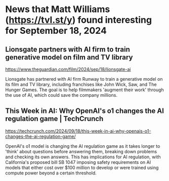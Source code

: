 # News that Matt Williams (https://tvl.st/y) found interesting for September 18, 2024

## Lionsgate partners with AI firm to train generative model on film and TV library
<a href="https://www.theguardian.com/film/2024/sep/18/lionsgate-ai" target="_blank">https://www.theguardian.com/film/2024/sep/18/lionsgate-ai</a>

Lionsgate has partnered with AI firm Runway to train a generative model on its film and TV library, including franchises like John Wick, Saw, and The Hunger Games. The goal is to help filmmakers 'augment their work' through the use of AI, which could save the company millions.

## This Week in AI: Why OpenAI's o1 changes the AI regulation game | TechCrunch
<a href="https://techcrunch.com/2024/09/18/this-week-in-ai-why-openais-o1-changes-the-ai-regulation-game/" target="_blank">https://techcrunch.com/2024/09/18/this-week-in-ai-why-openais-o1-changes-the-ai-regulation-game/</a>

OpenAI's o1 model is changing the AI regulation game as it takes longer to 'think' about questions before answering them, breaking down problems and checking its own answers. This has implications for AI regulation, with California's proposed bill SB 1047 imposing safety requirements on AI models that either cost over $100 million to develop or were trained using compute power beyond a certain threshold.

